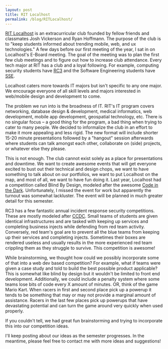 ```yaml
---
layout: post
title: RIT Localhost
permalink: /blog/RITLocalhost/
---
```


[RIT Localhost](http://www.ritlocalhost.com/) is an extracurricular club founded by fellow friends and classmates Josh Vickerson and Ryan Hoffmann. The purpose of the club is to "keep students informed about trending mobile, web, and ux technologies." A few days before our first meeting of the year, I sat in on Localhost's E-Board meeting. The goal of the meeting was to plan the first few club meetings and to figure out how to increase club attendance. Every tech major at RIT has a club and a loyal following. For example, computing security students have [RC3](http://rc3.club/) and the Software Engineering students have [SSE](https://sse.se.rit.edu/).

Localhost caters more towards IT majors but isn't specific to any one major. We encourage everyone of all skill levels and majors interested in web/mobile design and development to come.

The problem we run into is the broadness of IT. RIT's IT program covers networking, database design &amp; development, medical informatics, web development, mobile app development, geospatial technology, etc. There is no singular focus &ndash; a good thing for the program, a bad thing when trying to cater to many people. We decided to informalize the club in an effort to make it more appealing and less rigid. The new format will include shorter 15-20 minute presentations followed by a "hangout" session afterwards where students can talk amongst each other, collaborate on (side) projects, or whatever else they please.

This is not enough. The club cannot exist solely as a place for presentations and downtime. We want to create awesome events that will get everyone excited to bust out their technical and design chops, we want to have something to talk about on our portfolios, we want to put Localhost on the map, and most of all, we want to have fun doing it. Last year, Localhost had a competition called Blind By Design, modeled after the awesome [Code in the Dark](http://codeinthedark.com/). Unfortunately, I missed the event for work but apparently the turnout was somewhat lackluster. The event will be planned in much greater detail for this semester.

RC3 has a few fantastic annual incident response security competitions. These are mostly modeled after [CCDC](http://www.nationalccdc.org/). Small teams of students are given identical infrastructures and are tasked with keeping up services and completing business injects while defending from red team activity. Conversely, red team's goal are to prevent all the blue teams from keeping up their services and completing injects. Sometimes their boxes are rendered useless and usually results in the more experienced red team crippling them as they struggle to survive. This competition is awesome!

While brainstorming, we thought how could we possibly incorporate some of that into a web dev based competition? For example, what if teams were given a case study and told to build the best possible product applicable? This is somewhat like blind by design but it wouldn't be limited to front end development. Additionally, we could include a penalty system where some teams lose bits of code every X amount of minutes. OR, think of the game Mario Kart. When racers in first and second place pick up a powerup it tends to be something that may or may not provide a marginal amount of assistance. Racers in the last few places pick up powerups that have devastating potential and can turn the game around very quickly when used properly.

If you couldn't tell, we had great fun brainstorming and trying to incorporate this into our competition ideas.

I'll keep posting about our ideas as the semester progresses. In the meantime, please feel free to contact me with more ideas and suggestions!
